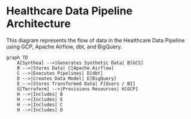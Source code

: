 # Healthcare Data Pipeline Architecture

This diagram represents the flow of data in the Healthcare Data Pipeline using GCP, Apache Airflow, dbt, and BigQuery.

```mermaid
graph TD
    A[Synthea] -->|Generates Synthetic Data| B[GCS]
    B -->|Stores Data| C[Apache Airflow]
    C -->|Executes Pipelines| D[dbt]
    D -->|Creates Data Model| E[BigQuery]
    E -->|Stores Transformed Data| F[Users / BI]
    G[Terraform] -->|Provisions Resources| H[GCP]
    H -->|Includes| B
    H -->|Includes| E
    H -->|Includes| C
    H -->|Includes| D
